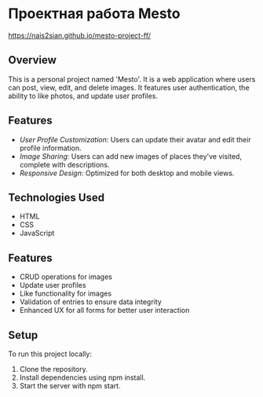 # Проектная работа Mesto
https://nais2sian.github.io/mesto-project-ff/

## Overview
This is a personal project named 'Mesto'. It is a web application where users can post, view, edit, and delete images. It features user authentication, the ability to like photos, and update user profiles.

## Features
- *User Profile Customization*: Users can update their avatar and edit their profile information.
- *Image Sharing*: Users can add new images of places they've visited, complete with descriptions.
- *Responsive Design*: Optimized for both desktop and mobile views.

## Technologies Used
- HTML
- CSS
- JavaScript

## Features
- CRUD operations for images
- Update user profiles
- Like functionality for images
- Validation of entries to ensure data integrity
- Enhanced UX for all forms for better user interaction

## Setup
To run this project locally:
1. Clone the repository.
2. Install dependencies using npm install.
3. Start the server with npm start.


